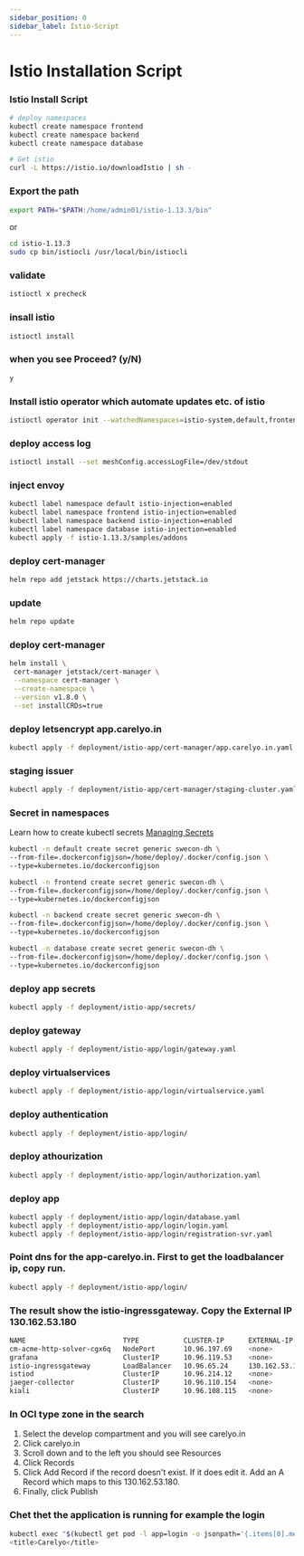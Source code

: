 ```yaml
---
sidebar_position: 0
sidebar_label: Istio-Script
---
```

# Istio Installation Script

### Istio Install Script

```bash
# deploy namespaces
kubectl create namespace frontend
kubectl create namespace backend
kubectl create namespace database
```

```bash
# Get istio
curl -L https://istio.io/downloadIstio | sh -
```
### Export the path
```bash
export PATH="$PATH:/home/admin01/istio-1.13.3/bin"
```
 or 

```bash
cd istio-1.13.3
sudo cp bin/istiocli /usr/local/bin/istiocli
```


### validate
```bash
istioctl x precheck
```

### insall istio
```bash
istioctl install
```

### when you see Proceed? (y/N)
```bash 
y
```

### Install istio operator which automate updates etc. of istio 
```bash
istioctl operator init --watchedNamespaces=istio-system,default,frontend,backend,database
```

### deploy access log
```bash
istioctl install --set meshConfig.accessLogFile=/dev/stdout
```

### inject envoy
```bash
kubectl label namespace default istio-injection=enabled
kubectl label namespace frontend istio-injection=enabled
kubectl label namespace backend istio-injection=enabled
kubectl label namespace database istio-injection=enabled
kubectl apply -f istio-1.13.3/samples/addons
```

### deploy cert-manager
```bash
helm repo add jetstack https://charts.jetstack.io
```

### update
```bash
helm repo update
```

### deploy cert-manager
```bash
helm install \
 cert-manager jetstack/cert-manager \
 --namespace cert-manager \
 --create-namespace \
 --version v1.8.0 \
 --set installCRDs=true
```

### deploy letsencrypt app.carelyo.in
```bash
kubectl apply -f deployment/istio-app/cert-manager/app.carelyo.in.yaml
```

### staging issuer
```bash
kubectl apply -f deployment/istio-app/cert-manager/staging-cluster.yaml
```

### Secret in namespaces
Learn how to create kubectl secrets [Managing Secrets](https://kubernetes.io/docs/tasks/configmap-secret/)
```bash
kubectl -n default create secret generic swecon-dh \
--from-file=.dockerconfigjson=/home/deploy/.docker/config.json \
--type=kubernetes.io/dockerconfigjson

kubectl -n frontend create secret generic swecon-dh \
--from-file=.dockerconfigjson=/home/deploy/.docker/config.json \
--type=kubernetes.io/dockerconfigjson

kubectl -n backend create secret generic swecon-dh \
--from-file=.dockerconfigjson=/home/deploy/.docker/config.json \
--type=kubernetes.io/dockerconfigjson

kubectl -n database create secret generic swecon-dh \
--from-file=.dockerconfigjson=/home/deploy/.docker/config.json \
--type=kubernetes.io/dockerconfigjson
```

### deploy app secrets
```bash
kubectl apply -f deployment/istio-app/secrets/
```

### deploy gateway
```bash
kubectl apply -f deployment/istio-app/login/gateway.yaml
```

### deploy virtualservices
```bash
kubectl apply -f deployment/istio-app/login/virtualservice.yaml
```

### deploy authentication
```bash
kubectl apply -f deployment/istio-app/login/
```

### deploy athourization
```bash
kubectl apply -f deployment/istio-app/login/authorization.yaml
```

### deploy app
```bash
kubectl apply -f deployment/istio-app/login/database.yaml
kubectl apply -f deployment/istio-app/login/login.yaml
kubectl apply -f deployment/istio-app/login/registration-svr.yaml
```
### Point dns for the app-carelyo.in. First to get the loadbalancer ip, copy run.
```bash
kubectl apply -f deployment/istio-app/login/
```
### The result show the istio-ingressgateway. Copy the External IP 130.162.53.180
```bash
NAME                        TYPE           CLUSTER-IP      EXTERNAL-IP      PORT(S)                                      AGE
cm-acme-http-solver-cgx6q   NodePort       10.96.197.69    <none>           8089:31892/TCP                               12m
grafana                     ClusterIP      10.96.119.53    <none>           3000/TCP                                     16m
istio-ingressgateway        LoadBalancer   10.96.65.24     130.162.53.180   15021:31203/TCP,80:32045/TCP,443:30191/TCP   25m
istiod                      ClusterIP      10.96.214.12    <none>           15010/TCP,15012/TCP,443/TCP,15014/TCP        26m
jaeger-collector            ClusterIP      10.96.110.154   <none>           14268/TCP,14250/TCP,9411/TCP                 16m
kiali                       ClusterIP      10.96.108.115   <none>           20001/TCP,9090/TCP                           16m
```

### In OCI type zone in the search
1. Select the develop compartment and you will see carelyo.in
2. Click carelyo.in
3. Scroll down and to the left you should see Resources
4. Click Records
5. Click Add Record if the record doesn't exist. If it does edit it. Add an A Record which maps to this 130.162.53.180. 
6. Finally, click Publish

### Chet thet the application is running for example the login 
```bash
kubectl exec "$(kubectl get pod -l app=login -o jsonpath='{.items[0].metadata.name}')" -c login -- curl -sS login:80 | grep -o "<title>.*</title>"
<title>Carelyo</title>
```

